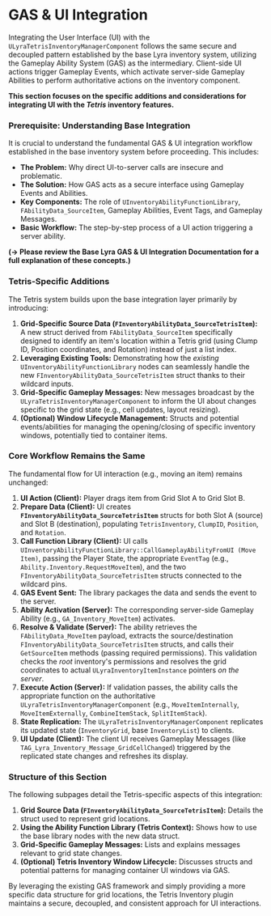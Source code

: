 # GAS & UI Integration

Integrating the User Interface (UI) with the `ULyraTetrisInventoryManagerComponent` follows the same secure and decoupled pattern established by the base Lyra inventory system, utilizing the Gameplay Ability System (GAS) as the intermediary. Client-side UI actions trigger Gameplay Events, which activate server-side Gameplay Abilities to perform authoritative actions on the inventory component.

**This section focuses on the specific additions and considerations for integrating UI with the&#x20;**_**Tetris**_**&#x20;inventory features.**

### Prerequisite: Understanding Base Integration

It is crucial to understand the fundamental GAS & UI integration workflow established in the base inventory system before proceeding. This includes:

* **The Problem:** Why direct UI-to-server calls are insecure and problematic.
* **The Solution:** How GAS acts as a secure interface using Gameplay Events and Abilities.
* **Key Components:** The role of `UInventoryAbilityFunctionLibrary`, `FAbilityData_SourceItem`, Gameplay Abilities, Event Tags, and Gameplay Messages.
* **Basic Workflow:** The step-by-step process of a UI action triggering a server ability.

**(-> Please review the Base Lyra GAS & UI Integration Documentation for a full explanation of these concepts.)**

### Tetris-Specific Additions

The Tetris system builds upon the base integration layer primarily by introducing:

1. **Grid-Specific Source Data (`FInventoryAbilityData_SourceTetrisItem`):** A new struct derived from `FAbilityData_SourceItem` specifically designed to identify an item's location within a Tetris grid (using Clump ID, Position coordinates, and Rotation) instead of just a list index.
2. **Leveraging Existing Tools:** Demonstrating how the _existing_ `UInventoryAbilityFunctionLibrary` nodes can seamlessly handle the new `FInventoryAbilityData_SourceTetrisItem` struct thanks to their wildcard inputs.
3. **Grid-Specific Gameplay Messages:** New messages broadcast by the `ULyraTetrisInventoryManagerComponent` to inform the UI about changes specific to the grid state (e.g., cell updates, layout resizing).
4. **(Optional) Window Lifecycle Management:** Structs and potential events/abilities for managing the opening/closing of specific inventory windows, potentially tied to container items.

### Core Workflow Remains the Same

The fundamental flow for UI interaction (e.g., moving an item) remains unchanged:

1. **UI Action (Client):** Player drags item from Grid Slot A to Grid Slot B.
2. **Prepare Data (Client):** UI creates **`FInventoryAbilityData_SourceTetrisItem`** structs for both Slot A (source) and Slot B (destination), populating `TetrisInventory`, `ClumpID`, `Position`, and `Rotation`.
3. **Call Function Library (Client):** UI calls `UInventoryAbilityFunctionLibrary::CallGameplayAbilityFromUI (Move Item)`, passing the Player State, the appropriate `EventTag` (e.g., `Ability.Inventory.RequestMoveItem`), and the two `FInventoryAbilityData_SourceTetrisItem` structs connected to the wildcard pins.
4. **GAS Event Sent:** The library packages the data and sends the event to the server.
5. **Ability Activation (Server):** The corresponding server-side Gameplay Ability (e.g., `GA_Inventory_MoveItem`) activates.
6. **Resolve & Validate (Server):** The ability retrieves the `FAbilityData_MoveItem` payload, extracts the source/destination `FInventoryAbilityData_SourceTetrisItem` structs, and calls their `GetSourceItem` methods (passing required permissions). This validation checks the _root_ inventory's permissions and resolves the grid coordinates to actual `ULyraInventoryItemInstance` pointers _on the server_.
7. **Execute Action (Server):** If validation passes, the ability calls the appropriate function on the authoritative `ULyraTetrisInventoryManagerComponent` (e.g., `MoveItemInternally`, `MoveItemExternally`, `CombineItemStack`, `SplitItemStack`).
8. **State Replication:** The `ULyraTetrisInventoryManagerComponent` replicates its updated state (`InventoryGrid`, base `InventoryList`) to clients.
9. **UI Update (Client):** The client UI receives Gameplay Messages (like `TAG_Lyra_Inventory_Message_GridCellChanged`) triggered by the replicated state changes and refreshes its display.

### Structure of this Section

The following subpages detail the Tetris-specific aspects of this integration:

1. **Grid Source Data (`FInventoryAbilityData_SourceTetrisItem`):** Details the struct used to represent grid locations.
2. **Using the Ability Function Library (Tetris Context):** Shows how to use the base library nodes with the new data struct.
3. **Grid-Specific Gameplay Messages:** Lists and explains messages relevant to grid state changes.
4. **(Optional) Tetris Inventory Window Lifecycle:** Discusses structs and potential patterns for managing container UI windows via GAS.

By leveraging the existing GAS framework and simply providing a more specific data structure for grid locations, the Tetris Inventory plugin maintains a secure, decoupled, and consistent approach for UI interactions.
